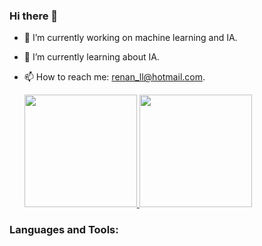 ### Hi there 👋

- 🔭 I’m currently working on machine learning and IA.
- 🌱 I’m currently learning about IA.
- 📫 How to reach me: renan_ll@hotmail.com.
 
  <a href="https://github.com/renan-lemes">
  <img height="180em" src="https://github-readme-stats.vercel.app/api?username=renan-lemes&show_icons=true&theme=tokyonight&include_all_commits=true&count_private=true"/>
  <a href="https://github.com/renan-lemes">
  <img height="180em" src="https://github-readme-stats.vercel.app/api/top-langs/?username=rafaballerini&layout=compact&langs_count=7&theme=tokyonight"/>
</a>

### **Languages and Tools:**
  

